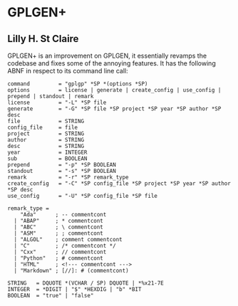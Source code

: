 <!---
    GPLGEN+, An improvement on GPLGEN, a GPL license/header generator 
    Copyright (C) 2024 Lilly H. St Claire
             This program is free software: you can redistribute it and/or modify
             it under the terms of the GNU General Public License as published by
             the Free Software Foundation, either version 3 of the License, or (at
             your option) any later version.
             This program is distributed in the hope that it will be useful, but
             WITHOUT ANY WARRANTY; without even the implied warranty of
             MERCHANTABILITY or FITNESS FOR A PARTICULAR PURPOSE.  See the GNU
             General Public License for more details.
             You should have received a copy of the GNU General Public License
             along with this program.  If not, see <https://www.gnu.org/licenses/>.
--->

# GPLGEN+
## Lilly H. St Claire

GPLGEN+ is an improvement on GPLGEN, it essentially revamps the codebase and fixes some of the annoying features.
It has the following ABNF in respect to its command line call:

```ABNF
command         = "gplgp" *SP *(options *SP)
options         = license | generate | create_config | use_config | prepend | standout | remark
license         = "-L" *SP file
generate        = "-G" *SP file *SP project *SP year *SP author *SP desc
file            = STRING
config_file     = file
project         = STRING
author          = STRING
desc            = STRING
year            = INTEGER
sub             = BOOLEAN
prepend         = "-p" *SP BOOLEAN
standout        = "-s" *SP BOOLEAN
remark          = "-r" *SP remark_type
create_config   = "-C" *SP config_file *SP project *SP year *SP author *SP desc
use_config      = "-U" *SP config_file *SP file

remark_type =
    "Ada"      ; -- commentcont
  | "ABAP"     ; * commentcont
  | "ABC"      ; \ commentcont
  | "ASM"      ; ; commentcont
  | "ALGOL"    ; comment commentcont
  | "C"        ; /* commentcont */
  | "Cxx"      ; // commentcont
  | "Python"   ; # commentcont
  | "HTML"     ; <!--- commentcont --->
  | "Markdown" ; [//]: # (commentcont)

STRING   = DQUOTE *(VCHAR / SP) DQUOTE | *%x21-7E
INTEGER  = *DIGIT | "$" *HEXDIG | "b" *BIT
BOOLEAN  = "true" | "false"
```
